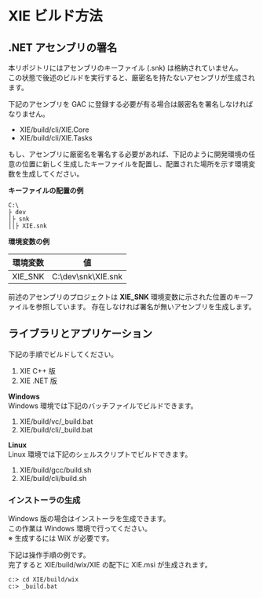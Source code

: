 XIE ビルド方法
===

## .NET アセンブリの署名

本リポジトリにはアセンブリのキーファイル (.snk) は格納されていません。  
この状態で後述のビルドを実行すると、厳密名を持たないアセンブリが生成されます。  

下記のアセンブリを GAC に登録する必要が有る場合は厳密名を署名しなければなりません。  

- XIE/build/cli/XIE.Core
- XIE/build/cli/XIE.Tasks

もし、アセンブリに厳密名を署名する必要があれば、下記のように開発環境の任意の位置に新しく生成したキーファイルを配置し、配置された場所を示す環境変数を生成してください。

**キーファイルの配置の例**

	C:\
	├ dev
	│├ snk
	││├ XIE.snk

**環境変数の例**

|環境変数|値|  
|--------|--|  
|XIE_SNK|C:\dev\snk\XIE.snk|  


前述のアセンブリのプロジェクトは **XIE_SNK** 環境変数に示された位置のキーファイルを参照しています。
存在しなければ署名が無いアセンブリを生成します。

## ライブラリとアプリケーション

下記の手順でビルドしてください。  

1. XIE C++ 版  
2. XIE .NET 版  

**Windows**  
Windows 環境では下記のバッチファイルでビルドできます。  
1. XIE/build/vc/\_build.bat  
2. XIE/build/cli/\_build.bat  

**Linux**  
Linux 環境では下記のシェルスクリプトでビルドできます。  
1. XIE/build/gcc/build.sh  
2. XIE/build/cli/build.sh  

### インストーラの生成

Windows 版の場合はインストーラを生成できます。  
この作業は Windows 環境で行ってください。  
※ 生成するには WiX が必要です。  

下記は操作手順の例です。  
完了すると XIE/build/wix/XIE の配下に XIE.msi が生成されます。  

	c:> cd XIE/build/wix
	c:> _build.bat

